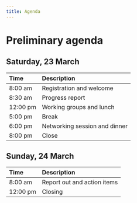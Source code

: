 ```yaml
---
title: Agenda
---
```


# Preliminary agenda

## Saturday, 23 March

| Time     | Description                   |
|:---------|:------------------------------|
| 8:00 am  | Registration and welcome      |
| 8:30 am  | Progress report               |
| 12:00 pm | Working groups and lunch      |
| 5:00 pm  | Break                         |
| 6:00 pm  | Networking session and dinner |
| 8:00 pm  | Close                         |

## Sunday, 24 March

| Time     | Description                                 |
|:---------|:--------------------------------------------|
| 8:00 am  | Report out and action items                 |
| 12:00 pm | Closing                                     |
